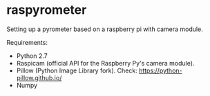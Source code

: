 # raspyrometer
Setting up a pyrometer based on a raspberry pi with camera module.

Requirements:

- Python 2.7
- Raspicam (official API for the Raspberry Py's camera module).
- Pillow (Python Image Library fork). Check: https://python-pillow.github.io/
- Numpy
